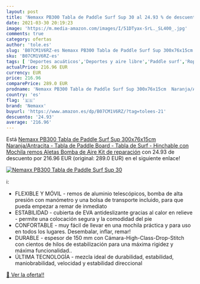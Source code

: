 ```yaml
---
layout: post
title: 'Nemaxx PB300 Tabla de Paddle Surf Sup 30 al 24.93 % de descuento'
date: 2021-03-30 20:19:23
image: 'https://m.media-amazon.com/images/I/51DTyax-SrL._SL400_.jpg'
comments: true
category: ofertas
author: 'tole.es'
slug: 'B07CM1V6RZ-es Nemaxx PB300 Tabla de Paddle Surf Sup 300x76x15cm...'
sku: 'B07CM1V6RZ-es'
tags: [ 'Deportes acuáticos','Deportes y aire libre','Paddle surf','Ropa y equipamiento para deportes','Tablas hinchables de paddle surf','mochila','nemaxx', ]
actualPrice: 216.96 EUR
currency: EUR
price: 216.96
comparePrice: 289.0 EUR
prodname: 'Nemaxx PB300 Tabla de Paddle Surf Sup 300x76x15cm  Naranja/Antracita - Tabla de Paddle Board - Tabla de Surf - Hinchable con Mochila  remos  Aletas  Bomba de Aire  Kit de reparación'
country: 'es'
flag: '🇪🇸'
brand: 'Nemaxx'
buyurl: 'https://www.amazon.es/dp/B07CM1V6RZ/?tag=tolees-21'
descuento: '24.93'
average: '216.96'
---
```


Está [Nemaxx PB300 Tabla de Paddle Surf Sup 300x76x15cm  Naranja/Antracita - Tabla de Paddle Board - Tabla de Surf - Hinchable con Mochila  remos  Aletas  Bomba de Aire  Kit de reparación](https://www.amazon.es/dp/B07CM1V6RZ/?tag=tolees-21) con 24.93 de descuento por 216.96 EUR (original: 289.0 EUR) en el siguiente enlace!

[![Nemaxx PB300 Tabla de Paddle Surf Sup 30](https://m.media-amazon.com/images/I/51DTyax-SrL._SL400_.jpg)](https://www.amazon.es/dp/B07CM1V6RZ/?tag=tolees-21)

ℹ️:

- FLEXIBLE Y MÓVIL - remos de aluminio telescópicos, bomba de alta presión con manómetro y una bolsa de transporte incluido, para que pueda empezar a remar de inmediato
- ESTABILIDAD - cubierta de EVA antideslizante gracias al calor en relieve - permite una colocación segura y la comodidad del pie
- CONFORTABLE - muy fácil de llevar en una mochila práctica y para uso en todos los lugares. Desembalar, inflar, remar!
- DURABLE - espesor de 150 mm con Cámara-High-Class-Drop-Stitch con cientos de hilos de estabilización para una máxima rigidez y máxima funcionalidad..
- ÚLTIMA TECNOLOGÍA - mezcla ideal de durabilidad, estabilidad, maniobrabilidad, velocidad y estabilidad direccional

[🛒 Ver la oferta!!](https://www.amazon.es/dp/B07CM1V6RZ/?tag=tolees-21)
